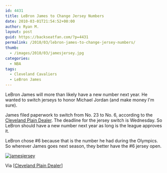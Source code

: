 ```yaml
---
id: 4431
title: LeBron James to Change Jersey Numbers
date: 2010-03-01T21:54:52+00:00
author: Ryan M.
layout: post
guid: https://backseatfan.com/?p=4431
permalink: /2010/03/lebron-james-to-change-jersey-numbers/
thumb:
  - /images/2010/03/jamesjersey.jpg
categories:
  - NBA
tags:
  - Cleveland Cavaliers
  - LeBron James
---
```


<div class="entry">
  <p>
    LeBron James will more than likely have a new number next year. He wanted to switch jerseys to honor Michael Jordan (and make money I'm sure).
  </p>

  <p>
    James filed paperwork to switch from No. 23 to No. 6, according to the <a href="https://www.cleveland.com/cavs/index.ssf/2010/03/lebron_james_files_application.html">Cleveland Plain Dealer</a>. The deadline for the jersey switch is Wednesday. So LeBron should have a new number next year as long is the league approves it.
  </p>

  <p>
    LeBron chose #6 because that is the number he had during the Olympics.  So wherever James goes next season, they better have the #6 jersey open.
  </p>

  <p>
    <a href="/images/2010/03/jamesjersey.jpg"><img class="size-full wp-image-4432 alignnone" title="jamesjersey" src="/images/2010/03/jamesjersey.jpg" alt="jamesjersey" width="298" height="368" srcset="/images/2010/03/jamesjersey.jpg 373w, /images/2010/03/jamesjersey-243x300.jpg 243w" sizes="(max-width: 298px) 100vw, 298px" /></a>
  </p>

  <p>
    Via [<a href="https://www.cleveland.com/cavs/index.ssf/2010/03/lebron_james_files_application.html">Cleveland Plain Dealer</a>]
  </p>
</div>
